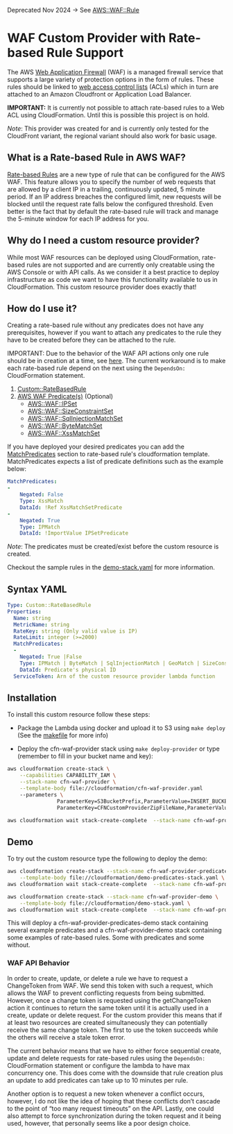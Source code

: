 Deprecated Nov 2024 -> See [AWS::WAF::Rule](https://docs.aws.amazon.com/AWSCloudFormation/latest/UserGuide/aws-resource-waf-rule.html)


# WAF Custom Provider with Rate-based Rule Support

The AWS [Web Application Firewall](https://aws.amazon.com/waf/faq/) (WAF) is a managed firewall service that supports a 
large variety of protection options in the form of rules. These rules should be linked to [web access control lists](https://docs.aws.amazon.com/waf/latest/developerguide/web-acl.html) (ACLs) 
which in turn are attached to an Amazon Cloudfront or Application Load Balancer. 

**IMPORTANT:** It is currently not possible to attach rate-based rules to a Web ACL using CloudFormation. Until this
is possible this project is on hold.

*Note*: This provider was created for and is currently only tested for the CloudFront variant, the regional variant 
should also work for basic usage.


##  What is a Rate-based Rule in AWS WAF?
   
[Rate-based Rules](https://aws.amazon.com/blogs/aws/protect-web-sites-services-using-rate-based-rules-for-aws-waf/) are 
a new type of rule that can be configured for the AWS WAF. This feature allows you to specify the number of web requests that 
are allowed by a client IP in a trailing, continuously updated, 5 minute period. If an IP address breaches the configured 
limit, new requests will be blocked until the request rate falls below the configured threshold. Even better is the fact
that by default the rate-based rule will track and manage the 5-minute window for each IP address for you.


## Why do I need a custom resource provider?

While most WAF resources can be deployed using CloudFormation, rate-based rules are not supported and are currently only
creatable using the AWS Console or with API calls. As we consider it a best practice to deploy infrastructure as code 
we want to have this functionality available to us in CloudFormation. This custom resource provider does exactly that!

## How do I use it?

Creating a rate-based rule without any predicates does not have any prerequisites, however if you want to attach any 
predicates to the rule they have to be created before they can be attached to the rule. 

IMPORTANT: Due to the behavior of the WAF API actions only one rule should be in creation at a time, see 
[here](waf-api-behavior). The current workaround is to make each rate-based rule depend on the next using the 
```DependsOn:``` CloudFormation statement.

1. [Custom::RateBasedRule](syntax-yaml)
2. [AWS WAF Predicate(s)](https://docs.aws.amazon.com/waf/latest/APIReference/API_Predicate.html) (Optional)
    - [AWS::WAF::IPSet](https://docs.aws.amazon.com/AWSCloudFormation/latest/UserGuide/aws-resource-waf-ipset.html)
    - [AWS::WAF::SizeConstraintSet](https://docs.aws.amazon.com/AWSCloudFormation/latest/UserGuide/aws-resource-waf-sizeconstraintset.html)
    - [AWS::WAF::SqlInjectionMatchSet](https://docs.aws.amazon.com/AWSCloudFormation/latest/UserGuide/aws-resource-waf-sqlinjectionmatchset.html)
    - [AWS::WAF::ByteMatchSet](https://docs.aws.amazon.com/AWSCloudFormation/latest/UserGuide/aws-resource-waf-bytematchset.html)
    - [AWS::WAF::XssMatchSet](https://docs.aws.amazon.com/AWSCloudFormation/latest/UserGuide/aws-resource-waf-xssmatchset.html)

If you have deployed your desired predicates you can add the [MatchPredicates](#syntax-yaml) section to rate-based 
rule's cloudformation template. MatchPredicates expects a list of predicate definitions such as the example below:

```yaml
MatchPredicates:
-
    Negated: False
    Type: XssMatch
    DataId: !Ref XssMatchSetPredicate
-
    Negated: True
    Type: IPMatch
    DataId: !ImportValue IPSetPredicate
```

*Note*: The predicates must be created/exist before the custom resource is created.

Checkout the sample rules in the [demo-stack.yaml](cloudformation/demo-stack.yaml) for more information.

## Syntax YAML

```yaml
Type: Custom::RateBasedRule
Properties:
  Name: string
  MetricName: string
  RateKey: string (Only valid value is IP)
  RateLimit: integer (>=2000)
  MatchPredicates:
  -
    Negated: True |False
    Type: IPMatch | ByteMatch | SqlInjectionMatch | GeoMatch | SizeConstraint | XssMatch | RegexMatch
    DataId: Predicate's physical ID
  ServiceToken: Arn of the custom resource provider lambda function
```

## Installation

To install this custom resource follow these steps:

- Package the Lambda using docker and upload it to S3 using ```make deploy``` (See the [makefile](Makefile) for more info)

- Deploy the cfn-waf-provider stack using ```make deploy-provider``` or 
type (remember to fill in your bucket name and key): 

```sh
aws cloudformation create-stack \
	--capabilities CAPABILITY_IAM \
	--stack-name cfn-waf-provider \
	--template-body file://cloudformation/cfn-waf-provider.yaml
	--parameters \
                ParameterKey=S3BucketPrefix,ParameterValue=INSERT_BUCKET_NAME_HERE \
                ParameterKey=CFNCustomProviderZipFileName,ParameterValue=INSERT_BUCKET_KEY_HERE 

aws cloudformation wait stack-create-complete  --stack-name cfn-waf-provider
```


## Demo

To try out the custom resource type the following to deploy the demo:

```sh
aws cloudformation create-stack --stack-name cfn-waf-provider-predicates-demo \
	--template-body file://cloudformation/demo-predicates-stack.yaml \
aws cloudformation wait stack-create-complete  --stack-name cfn-waf-provider-predicates-demo
```

```sh
aws cloudformation create-stack --stack-name cfn-waf-provider-demo \
	--template-body file://cloudformation/demo-stack.yaml \
aws cloudformation wait stack-create-complete  --stack-name cfn-waf-provider-demo
```

This will deploy a cfn-waf-provider-predicates-demo stack containing several example predicates and a cfn-waf-provider-demo 
stack containing some examples of rate-based rules. Some with predicates and some without.


### WAF API Behavior

In order to create, update, or delete a rule we have to request a ChangeToken from WAF. We send this token with such a 
request, which allows the WAF to prevent conflicting requests from being submitted. However, once a change token is 
requested using the getChangeToken action it continues to return the same token until it is actually used in a create, 
update or delete request. For the custom provider this means that if at least two resources are created simultaneously 
they can potentially receive the same change token. The first to use the token succeeds while the others will receive a 
stale token error. 

The current behavior means that we have to either force sequential create, update and delete requests for rate-based 
rules using the ```DependsOn:``` CloudFormation statement or configure the lambda to have max concurrency one. 
This does come with the downside that rule creation plus an update to add predicates can take up to 10 minutes per rule. 

Another option is to request a new token whenever a conflict occurs, however, I do not like the idea of hoping that 
these conflicts don’t cascade to the point of “too many request timeouts” on the API. Lastly, one could also attempt to 
force synchronization during the token request and it being used, however, that personally seems like a poor design choice.
